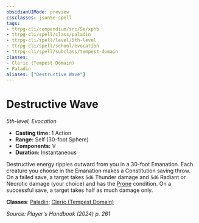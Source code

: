 ```yaml
---
obsidianUIMode: preview
cssclasses: json5e-spell
tags:
- ttrpg-cli/compendium/src/5e/xphb
- ttrpg-cli/spell/class/paladin
- ttrpg-cli/spell/level/5th-level
- ttrpg-cli/spell/school/evocation
- ttrpg-cli/spell/subclass/tempest-domain
classes:
- Cleric (Tempest Domain)
- Paladin
aliases: ["Destructive Wave"]
---
```

# Destructive Wave
*5th-level, Evocation*  


- **Casting time:** 1 Action
- **Range:** Self (30-foot Sphere)
- **Components:** V
- **Duration:** Instantaneous

Destructive energy ripples outward from you in a 30-foot Emanation. Each creature you choose in the Emanation makes a Constitution saving throw. On a failed save, a target takes `5d6` Thunder damage and `5d6` Radiant or Necrotic damage (your choice) and has the [Prone](Misc%20Files/CLI/rules/conditions.md#Prone) condition. On a successful save, a target takes half as much damage only.

**Classes**: [Paladin](Misc%20Files/CLI/compendium/lists/list-spells-classes-paladin.md); [Cleric (Tempest Domain)](Misc%20Files/CLI/compendium/lists/list-spells-classes-cleric-xphb-tempest-domain.md "class=XPHB")

*Source: Player's Handbook (2024) p. 261*